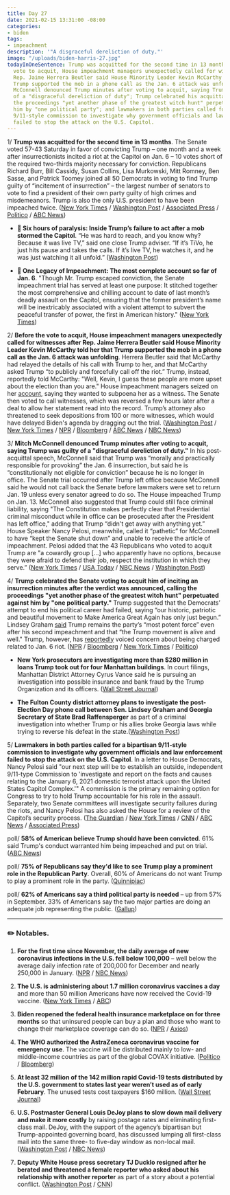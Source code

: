 ```yaml
---
title: Day 27
date: 2021-02-15 13:31:00 -08:00
categories:
- biden
tags:
- impeachment
description: '"A disgraceful dereliction of duty."'
image: "/uploads/biden-harris-27.jpg"
todayInOneSentence: Trump was acquitted for the second time in 13 months; before the
  vote to acquit, House impeachment managers unexpectedly called for witnesses after
  Rep. Jaime Herrera Beutler said House Minority Leader Kevin McCarthy told her that
  Trump supported the mob in a phone call as the Jan. 6 attack was unfolding; Mitch
  McConnell denounced Trump minutes after voting to acquit, saying Trump was guilty
  of a "disgraceful dereliction of duty"; Trump celebrated his acquittal, calling
  the proceedings "yet another phase of the greatest witch hunt" perpetuated against
  him by "one political party"; and lawmakers in both parties called for a bipartisan
  9/11-style commission to investigate why government officials and law enforcement
  failed to stop the attack on the U.S. Capitol.
---
```


1/ **Trump was acquitted for the second time in 13 months**. The Senate voted 57-43 Saturday in favor of convicting Trump – one month and a week after insurrectionists incited a riot at the Capitol on Jan. 6 – 10 votes short of the required two-thirds majority necessary for conviction. Republicans Richard Burr, Bill Cassidy, Susan Collins, Lisa Murkowski, Mitt Romney, Ben Sasse, and Patrick Toomey joined all 50 Democrats in voting to find Trump guilty of “incitement of insurrection” – the largest number of senators to vote to find a president of their own party guilty of high crimes and misdemeanors. Trump is also the only U.S. president to have been impeached twice. ([New York Times](https://www.nytimes.com/2021/02/13/us/politics/trump-impeachment.html) / [Washington Post](https://www.washingtonpost.com/politics/trump-acquitted-impeachment-riot/2021/02/13/dbf6b172-6e12-11eb-ba56-d7e2c8defa31_story.html) / [Associated Press](https://apnews.com/article/b245b52fd7d4a079ae199c954baba452) / [Politico](https://www.politico.com/news/2021/02/13/trump-impeachment-trial-day-5-468985) / [ABC News](https://abcnews.go.com/Politics/president-donald-trump-acquitted/story?id=75853994))

* **👑 Six hours of paralysis: Inside Trump’s failure to act after a mob stormed the Capitol**. “He was hard to reach, and you know why? Because it was live TV,” said one close Trump adviser. “If it’s TiVo, he just hits pause and takes the calls. If it’s live TV, he watches it, and he was just watching it all unfold.” ([Washington Post](https://www.washingtonpost.com/politics/trump-mob-failure/2021/01/11/36a46e2e-542e-11eb-a817-e5e7f8a406d6_story.html))

* **👑 One Legacy of Impeachment: The most complete account so far of Jan. 6**. "Though Mr. Trump escaped conviction, the Senate impeachment trial has served at least one purpose: It stitched together the most comprehensive and chilling account to date of last month’s deadly assault on the Capitol, ensuring that the former president’s name will be inextricably associated with a violent attempt to subvert the peaceful transfer of power, the first in American history." ([New York Times](https://www.nytimes.com/2021/02/13/us/politics/capitol-riots-impeachment-trial.html))

2/ **Before the vote to acquit, House impeachment managers unexpectedly called for witnesses after Rep. Jaime Herrera Beutler said House Minority Leader Kevin McCarthy told her that Trump supported the mob in a phone call as the Jan. 6 attack was unfolding**. Herrera Beutler said that McCarthy had relayed the details of his call with Trump to her, and that McCarthy asked Trump “to publicly and forcefully call off the riot.” Trump, instead, reportedly told McCarthy: "Well, Kevin, I guess these people are more upset about the election than you are." House impeachment managers seized on her [account](https://www.cnn.com/2021/02/12/politics/trump-mccarthy-shouting-match-details/index.html), saying they wanted to subpoena her as a witness. The Senate then voted to call witnesses, which was reversed a few hours later after a deal to allow her statement read into the record. Trump’s attorney also threatened to seek depositions from 100 or more witnesses, which would have delayed Biden's agenda by dragging out the trial. ([Washington Post](https://www.washingtonpost.com/politics/2021/02/13/jaime-herrera-beutler-impeachment/) / [New York Times](https://www.nytimes.com/2021/02/12/us/kevin-mccarthy-trump-herrera-beutler.html) / [NPR](https://www.npr.org/sections/trump-impeachment-trial-live-updates/2021/02/13/967623840/senate-voting-on-whether-to-call-witnesses-in-impeachment-trial) / [Bloomberg](https://www.bloomberg.com/news/articles/2021-02-13/gop-s-herrera-beutler-becomes-surprise-impeachment-trial-force?sref=MIBMEEoj) / [ABC News](https://abcnews.go.com/Politics/democrats-call-subpoenaing-gop-rep-jaime-herrera-beutler/story?id=75873161) / [NBC News](https://www.nbcnews.com/politics/donald-trump/mccarthy-trump-got-expletive-filled-argument-during-capitol-riots-sources-n1257805))

3/ **Mitch McConnell denounced Trump minutes after voting to acquit, saying Trump was guilty of a "disgraceful dereliction of duty."** In his post-acquittal speech, McConnell said that Trump was “morally and practically responsible for provoking” the Jan. 6 insurrection, but said he is “constitutionally not eligible for conviction” because he is no longer in office. The Senate trial occurred after Trump left office because McConnell said he would not call back the Senate before lawmakers were set to return Jan. 19 unless every senator agreed to do so. The House impeached Trump on Jan. 13. McConnell also suggested that Trump could still face criminal liability, saying "The Constitution makes perfectly clear that Presidential criminal misconduct while in office can be prosecuted after the President has left office," adding that Trump “didn't get away with anything yet.” House Speaker Nancy Pelosi, meanwhile, called it “pathetic” for McConnell to have “kept the Senate shut down” and unable to receive the article of impeachment. Pelosi added that the 43 Republicans who voted to acquit Trump are "a cowardly group \[...\] who apparently have no options, because they were afraid to defend their job, respect the institution in which they serve.” ([New York Times](https://www.nytimes.com/2021/02/13/us/mcconnell-trump-impeachment-acquittal.html) / [USA Today](https://www.usatoday.com/story/news/politics/2021/02/13/mitch-mcconnell-says-trump-caused-capitol-riot-but-votes-acquit/4476982001/) / [NBC News](https://www.nbcnews.com/politics/donald-trump/after-acquitting-trump-mcconnell-slams-him-disgraceful-dereliction-duty-n1257900) / [Washington Post](https://www.washingtonpost.com/politics/2021/02/13/trump-impeachment-trial-live-updates/#link-WVSW4J5WT5BBHOV6ONIHCU4OKM))

4/ **Trump celebrated the Senate voting to acquit him of inciting an insurrection minutes after the verdict was announced, calling the proceedings "yet another phase of the greatest witch hunt" perpetuated against him by "one political party."** Trump suggested that the Democrats’ attempt to end his political career had failed, saying “our historic, patriotic and beautiful movement to Make America Great Again has only just begun.” Lindsey Graham [said](https://www.bloomberg.com/news/articles/2021-02-14/trump-alive-and-well-as-republican-party-force-senator-says?srnd=politics-vp&sref=MIBMEEoj) Trump remains the party’s “most potent force” even after his second impeachment and that “the Trump movement is alive and well." Trump, however, has [reportedly](https://www.cnn.com/2021/02/13/politics/trump-concern-charges-january-6/index.html) voiced concern about being charged related to Jan. 6 riot. ([NPR](https://www.npr.org/sections/trump-impeachment-trial-live-updates/2021/02/13/967700796/trump-celebrates-his-acquittal-says-the-impeachment-was-part-of-a-witch-hunt) / [Bloomberg](https://www.bloomberg.com/news/articles/2021-02-13/trump-acquitted-by-senate-in-historic-second-impeachment-trial?sref=MIBMEEoj) / [New York Times](https://www.nytimes.com/live/2021/02/14/us/trump-impeachment/after-acquitting-trump-the-republican-party-moves-forward-in-his-image) / [Politico](https://www.politico.com/news/2021/02/13/trump-impeachment-witch-hunt-469001))

* **New York prosecutors are investigating more than $280 million in loans Trump took out for four Manhattan buildings**. In court filings, Manhattan District Attorney Cyrus Vance said he is pursuing an investigation into possible insurance and bank fraud by the Trump Organization and its officers. ([Wall Street Journal](https://www.wsj.com/articles/new-york-prosecutors-investigating-trumps-manhattan-properties-11613241198?mod=djemalertNEWS))

* **The Fulton County district attorney plans to investigate the post-Election Day phone call between Sen. Lindsey Graham and Georgia Secretary of State Brad Raffensperger** as part of a criminal investigation into whether Trump or his allies broke Georgia laws while trying to reverse his defeat in the state.([Washington Post](https://www.washingtonpost.com/politics/lindsey-graham-georgia-investigation/2021/02/12/f12faa82-6d6b-11eb-9f80-3d7646ce1bc0_story.html))

5/ **Lawmakers in both parties called for a bipartisan 9/11-style commission to investigate why government officials and law enforcement failed to stop the attack on the U.S. Capitol**. In a letter to House Democrats, Nancy Pelosi said "our next step will be to establish an outside, independent 9/11-type Commission to 'investigate and report on the facts and causes relating to the January 6, 2021 domestic terrorist attack upon the United States Capitol Complex.'" A commission is the primary remaining option for Congress to try to hold Trump accountable for his role in the assault. Separately, two Senate committees will investigate security failures during the riots, and Nancy Pelosi has also asked the House for a review of the Capitol’s security process. ([The Guardian](https://www.theguardian.com/us-news/2021/feb/15/us-capitol-attack-commission-9-11-style-trump) / [New York Times](https://www.nytimes.com/2021/02/14/us/politics/commission-capitol-mob.html) / [CNN](https://www.cnn.com/2021/02/15/politics/pelosi-capitol-attack-commission/index.html) / [ABC News](https://abcnews.go.com/Politics/full-investigation-jan-capitol-attack-needed-gop-sen/story?id=75883335) / [Associated Press](https://apnews.com/article/donald-trump-capitol-siege-acquittals-impeachments-trump-impeachment-7ebcbaedd6985537dec0c3918cbf06d9))

poll/ **58% of American believe Trump should have been convicted**. 61% said Trump's conduct warranted him being impeached and put on trial. ([ABC News](https://abcnews.go.com/Politics/impeachment-trial-solidified-views-trump-conviction-poll/story?id=75892916))

poll/ **75% of Republicans say they'd like to see Trump play a prominent role in the Republican Party**. Overall, 60% of Americans do not want Trump to play a prominent role in the party. ([Quinnipiac](https://poll.qu.edu/national/release-detail?ReleaseID=3691))

poll/ **62% of Americans say a third political party is needed** – up from 57% in September. 33% of Americans say the two major parties are doing an adequate job representing the public. ([Gallup](https://news.gallup.com/poll/329639/support-third-political-party-high-point.aspx))

---

### ✏️ Notables.

1. **For the first time since November, the daily average of new coronavirus infections in the U.S. fell below 100,000** – well below the average daily infection rate of 200,000 for December and nearly 250,000 in January. ([NPR](https://www.npr.org/sections/coronavirus-live-updates/2021/02/15/968005388/new-daily-coronavirus-cases-drop-below-100k-for-first-time-in-months) / [NBC News](https://www.nbcnews.com/news/us-news/coronavirus-cases-decline-across-u-s-experts-urge-caution-n1257942))

2. **The U.S. is administering about 1.7 million coronavirus vaccines a day** and more than 50 million Americans have now received the Covid-19 vaccine. ([New York Times](https://www.nytimes.com/2021/02/15/world/coronavirus-vaccine-access-supply.html) / [ABC](https://www.abc10.com/article/news/health/coronavirus/vaccine/50-million-vaccines-delivered-variants/67-42218be4-d857-4e87-a595-f6e91a013d7f))

3. **Biden reopened the federal health insurance marketplace on for three months** so that uninsured people can buy a plan and those who want to change their marketplace coverage can do so. ([NPR](https://www.npr.org/sections/health-shots/2021/02/15/967366282/as-biden-reopens-aca-enrollment-are-you-eligible-to-sign-up-or-switch-health-pla) / [Axios](https://www.axios.com/biden-federal-health-care-affordable-care-act-22688d57-1361-48fa-9771-47a8ef40edda.html))

4. **The WHO authorized the AstraZeneca coronavirus vaccine for emergency use**. The vaccine will be distributed mainly to low- and middle-income countries as part of the global COVAX initiative. ([Politico](https://www.politico.eu/article/who-grants-emergency-use-listing-for-oxford-astrazenca-vaccine/) / [Bloomberg](https://www.bloomberg.com/news/articles/2021-02-15/astrazeneca-covid-vaccine-cleared-for-emergency-use-by-who?srnd=premium&sref=MIBMEEoj))

5. **At least 32 million of the 142 million rapid Covid-19 tests distributed by the U.S. government to states last year weren’t used as of early February**. The unused tests cost taxpayers $160 million. ([Wall Street Journal](https://www.wsj.com/articles/the-u-s-bought-rapid-covid-19-tests-to-help-control-the-virus-now-many-are-unused-11613397601?mod=hp_lead_pos6))

6. **U.S. Postmaster General Louis DeJoy plans to slow down mail delivery and make it more costly** by raising postage rates and eliminating first-class mail. DeJoy, with the support of the agency’s bipartisan but Trump-appointed governing board, has discussed lumping all first-class mail into the same three- to five-day window as non-local mail. ([Washington Post](https://www.washingtonpost.com/business/2021/02/12/dejoys-new-plan-usps-slower-mail-higher-prices-sources-say/) / [NBC News](https://www.nbcnews.com/politics/politics-news/postmaster-general-s-new-plan-could-include-slower-mail-postage-n1257784))

7. **Deputy White House press secretary TJ Ducklo resigned after he berated and threatened a female reporter who asked about his relationship with another reporter** as part of a story about a potential conflict. ([Washington Post](https://www.washingtonpost.com/politics/tj-ducklo-resigns/2021/02/13/7554dd2c-6d9a-11eb-9f80-3d7646ce1bc0_story.html) / [CNN](https://www.cnn.com/2021/02/13/media/tj-ducklo-resigns/index.html))